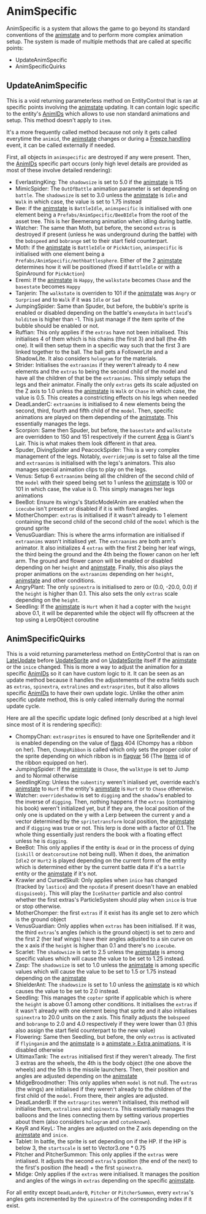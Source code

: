 # AnimSpecific

AnimSpecific is a system that allows the game to go beyond its standard conventions of the [animstate](animstate.md) and to perform more complex animation setup. The system is made of multiple methods that are called at specific points:

* UpdateAnimSpecific
* AnimSpecificQuirks

## UpdateAnimSpecific

This is a void returning parameterless method on EntityControl that is ran at specific points involving the [animstate](animstate.md) updating. It can contain logic specific to the entity's [AnimIDs](../../../Enums%20and%20IDs/AnimIDs.md) which allows to use non standard animations and setup. This method doesn't apply to `item`.

It's a more frequently called method because not only it gets called everytime the `animid`, the [animstate](animstate.md) changes or during a [Freeze handling](../Notable%20methods/Freeze%20handling.md) event, it can be called externally if needed.

First, all objects in `animspecific` are destroyed if any were present. Then, the [AnimIDs](../../../Enums%20and%20IDs/AnimIDs.md) specific part occurs (only high level details are provided as most of these involve detailed rendering):

* EverlastingKing: The `shadowsize` is set to 5.0 if the [animstate](animstate.md) is 115
* MimicSpider: The `OutOfBattle` animation parameter is set depending on `battle`. The `shadowsize` is set to 3.0 unless the [animstate](animstate.md) is `Idle` and `Walk` in which case, the value is set to 1.75 instead
* Bee: if the [animstate](animstate.md) is `BattleIdle`, `animspecific` is initialised with one element being a `Prefabs/AnimSpecific/BeeBIdle` from the root of the asset tree. This is her Beemerang animation when idling during battle.
* Watcher: The same than Moth, but before, the second `extras` is destroyed if present (unless he was underground during the battle) with the `bobspeed` and `bobrange` set to their start field counterpart.
* Moth: if the [animstate](animstate.md) is `BattleIdle` or `PickAction`, `animspecific` is initialised with one element being a `Prefabs/AnimSpecific/mothbattlesphere`. Either of the 2 [animstate](animstate.md) determines how it will be positioned (fixed if `BattleIdle` or with a SpinAround for `PickAction`)
* Eremi: If the [animstate](animstate.md) is `Happy`, the `walkstate` becomes `Chase` and the `basestate` becomes `Happy`
* Tanjerin: The `walkstate` is overriden to 101 if the [animstate](animstate.md) was `Angry` or `Surprised` and to `Walk` if it was `Idle` or `Sad`
* JumpingSpider: Same than Spuder, but before, the bubble's sprite is enabled or disabled depending on the battle's `enemydata` in `battleid`'s `holditem` is higher than -1. This just manage if the item sprite of the bubble should be enabled or not.
* Ruffian: This only applies if the `extras` have not been initialised. This initialises 4 of them which is his chains (the first 3) and ball (the 4th one). It will then setup them in a specific way such that the first 3 are linked together to the ball. The ball gets a FollowerLite and a ShadowLite. It also considers `hologram` for the materials.
* Strider: Initialises the `extraanims` if they weren't already to 4 new elements and the `extras` to being the second child of the model and have all the children of that be the `extraanims`. This simply setups the legs and their animator. Finally the only `extras` gets its scale adjusted on the Z axis to 1.0 unless the [animstate](animstate.md) is `Walk` or `Chase` in which case, the value is 0.5. This creates a constricting effects on his legs when needed
* DeadLanderC: `extraanims` is initialised to 4 new elements being the second, third, fourth and fifth child of the `model`. Then, specific animations are played on them depending of the [animstate](animstate.md). This essentially manages the legs.
* Scorpion: Same then Spuder, but before, the `basestate` and `walkstate` are overridden to 150 and 151 respectively if the current [Area](../../../Enums%20and%20IDs/librarystuff/Areas.md) is Giant's Lair. This is what makes them look different in that area. 
* Spuder, DivingSpider and PeacockSpider: This is a very complex management of the legs. Notably, `overridejump` is set to false all the time and `extraanims` is initialised with the legs's animators. This also manages special animation clips to play on the legs.
* Venus: Setup 6 `extraanims` being all the children of the second child of the `model` with their speed being set to 1 unless the [animstate](animstate.md) is 100 or 101 in which case, the value is 0. This simply manages her legs animations
* BeeBot: Ensure its wings's StaticModelAnim are enabled when the `icecube` isn't present or disabled if it is with fixed angles.
* MotherChomper: `extras` is initialised if it wasn't already to 1 element containing the second child of the second child of the `model` which is the ground sprite
* VenusGuardian: This is where the arms information are initialised if `extraanims` wasn't initialised yet. The `extraanims` are both arm's animator. It also initializes 4 `extras` with the first 2 being her leaf wings, the third being the ground and the 4th being the flower canon on her left arm. The ground and flower canon will be enabled or disabled depending on her `height` and [animstate](animstate.md). Finally, this also plays the proper animations on the `extraanims` depending on her `height`, [animstate](animstate.md) and other conditions.
* AngryPlant: The only `spinextra` is initialised to zero or (0.0, -20.0, 0.0) if the `height` is higher than 0.1. This also sets the only `extras` scale depending on the `height`.
* Seedling: If the [animstate](animstate.md) is `Hurt` when it had a copter with the `height` above 0.1, it will be deparented while the object will fly offscreen at the top using a LerpObject coroutine

## AnimSpecificQuirks

This is a void returning parameterless method on EntityControl that is ran on [LateUpdate](../Update%20process/Unity%20events/LateUpdate.md) before [UpdateSprite](../Update%20process/UpdateSprite.md) and on [UpdateSprite](../Update%20process/UpdateSprite.md) itself if the [animstate](animstate.md) or the `inice` changed. This is more a way to adjust the animation for a specific [AnimIDs](../../../Enums%20and%20IDs/AnimIDs.md) so it can have custom logic to it. It can be seen as an update method because it handles the adjustements of the extra fields such as `extras`, `spinextra`, `extralines` and `extrasprites`, but it also allows specific [AnimIDs](../../../Enums%20and%20IDs/AnimIDs.md) to have their own update logic. Unlike the other anim specific update method, this is only called internally during the normal update cycle.

Here are all the specific update logic defined (only described at a high level since most of it is rendering specific):

* ChompyChan: `extrasprites` is ensured to have one SpriteRender and it is enabled depending on the value of [flags](../../../Flags%20arrays/flags.md) 404 (Chompy has a ribbon on her). Then, `ChompyRibbon` is called which only sets the proper color of the sprite depending on which ribbon is in [flagvar](../../../Flags%20arrays/flagvar.md) 56 (The [Items](../../../Enums%20and%20IDs/Items.md) id of the ribbon equipped on her).
* JumpingSpider: If the [animstate](animstate.md) is `Chase`, the `walktype` is set to Jump and to Normal otherwise
* SeedlingKing: Unless the `subentity` weren't inialised yet, override each's [animstate](animstate.md) to `Hurt` if the entity's [animstate](animstate.md) is `Hurt` or to `Chase` otherwise.
* Watcher: `overrideshadow` is set to `digging` and the `shadow`'s enabled to the inverse of `digging`. Then, nothing happens if the `extras` (containing his book) weren't initialized yet, but if they are, the local position of the only one is updated on the y with a Lerp between the current y and a vector determined by the `spritetransform` local position, the [animstate](animstate.md) and if `digging` was true or not. This lerp is done with a factor of 0.1. The whole thing essentially just renders the book with a floating effect unless he is `digging`.
* BeeBot: This only applies if the entity is `dead` or in the process of dying (`iskill` or `deatcoroutine` not being null). When it does, the animation `Idle2` or `Hurt2` is played depending on the current form of the entity which is determined either by the current battle data if it's a `battle` entity or the [animstate](animstate.md) if it's not.
* Krawler and CursedSkull: Only applies when `inice` has changed (tracked by `lastice`) and the `npcdata` if present doesn't have an enabled `disguiseobj`. This will play the `IceShatter` particle and also control whether the first extras's ParticleSystem should play when `inice` is true or stop otherwise.
* MotherChomper: the first `extras` if it exist has its angle set to zero which is the ground object
* VenusGuardian: Only applies when `extras` has been initialised. If it was, the third `extras`'s angles (which is the ground object) is set to zero and the first 2 (her leaf wings) have their angles adjusted to a sin curve on the x axis if the `height` is higher than 0.1 and there's no `icecube`.
* Scarlet: The `shadowsize` is set to 2.5 unless the [animstate](animstate.md) is among specific values which will cause the value to be set to 1.25 instead.
* Zasp: The `shadowsize` is set to 1.0 unless the [animstate](animstate.md) is among specific values which will cause the value to be set to 1.5 or 1.75 instead depending on the [animstate](animstate.md)
* ShielderAnt: The `shadowsize` is set to 1.0 unless the [animstate](animstate.md) is `KO` which causes the value to be set to 2.0 instead.
* Seedling: This manages the `copter` sprite if applicable which is where the `height` is above 0.1 among other conditions. It initialises the `extras` if it wasn't already with one element being that sprite and it also initialises `spinextra` to 20.0 units on the z axis. This finally adjusts the `bobspeed` and `bobrange` to 2.0 and 4.0 respectively if they were lower than 0.1 (this also assign the start field counterpart to the new value)
* Flowering: Same then Seedling, but before, the only `extras` is activated if `flyinganim` and the [animstate](animstate.md) is a [animstate > Extra animations](animstate.md#extra-animations), it is disabled otherwise
* UltimaxTank: The `extras` initialised first if they weren't already. The first 3 extras are the wheels, the 4th is the body object (the one above the wheels) and the 5th is the missile launchers. Then, their position and angles are adjusted depending on the [animstate](animstate.md)
* MidgeBroodmother: This only applies when `model` is not null. The `extras` (the wings) are initialised if they weren't already to the children of the first child of the `model`. From there, their angles are adjusted.
* DeadLanderB: If the `extrasprites` weren't initialised, this method will initialise them, `extralines` and `spinextra`. This essentially manages the balloons and the lines connecting them by setting various properties about them (also considers `hologram` and `cotunknown`).
* KeyR and KeyL: The angles are adjusted on the Z axis depending on the [animstate](animstate.md) and `inice`.
* Tablet: In battle, the sprite is set depending on if the HP. If the HP is below 3, the `startscale` is set to Vector3.one * 0.75
* Pitcher and PitcherSummon: This only applies if the `extras` were intialised. It adjusts the second `extras`'s position (the end of the next) to the first's position (the head) + the first `spinextra`.
* Midge: Only applies if the `extras` were initialised. It manages the position and angles of the wings in `extras` depending on the specific [animstate](animstate.md).

For all entity except `DeadLanderB`, `Pitcher` or `PitcherSummon`, every `extras`'s angles gets incremented by the `spinextra` of the corresponding index if it exist.
